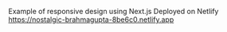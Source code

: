 Example of responsive design using Next.js
Deployed on Netlify
https://nostalgic-brahmagupta-8be6c0.netlify.app
